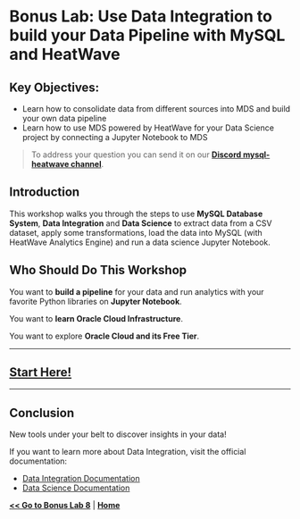 # Bonus Lab: Use Data Integration to build your Data Pipeline with MySQL and HeatWave

## Key Objectives:
-	Learn how to consolidate data from different sources into MDS and build your own data pipeline
-	Learn how to use MDS powered by HeatWave for your Data Science project by connecting a Jupyter Notebook to MDS
 

> To address your question you can send it on our **[Discord mysql-heatwave channel](https://discord.gg/73Gx9Ws7tM)**.

## Introduction

This workshop walks you through the steps to use **MySQL Database System**, **Data Integration** and **Data Science** to extract data from a CSV dataset, apply some transformations, load the data into MySQL (with HeatWave Analytics Engine) and run a data science Jupyter Notebook.

## Who Should Do This Workshop

You want to **build a pipeline** for your data and run analytics with your favorite Python libraries on **Jupyter Notebook**.

You want to **learn Oracle Cloud Infrastructure**.

You want to explore **Oracle Cloud and its Free Tier**.

---

## [Start Here!](https://github.com/vmleon/mysql-dataintegrator-datascience-workshop/blob/main/README.md)

---

## Conclusion

New tools under your belt to discover insights in your data!

If you want to learn more about Data Integration, visit the official documentation:

- [Data Integration Documentation](https://docs.oracle.com/en-us/iaas/data-integration/using/preparing-for-connectivity.htm)
- [Data Science Documentation](https://docs.oracle.com/en-us/iaas/data-science/using/data-science.htm)

**[<< Go to Bonus Lab 8](/Lab8/Lab8_Bonus_OAC.md)** | **[Home](/workshop/README.md)** 
